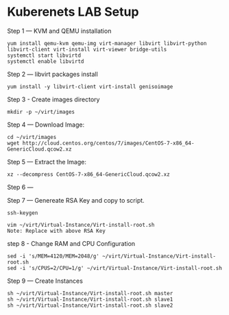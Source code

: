 # Kuberenets LAB Setup

Step 1 — KVM and QEMU installation

    yum install qemu-kvm qemu-img virt-manager libvirt libvirt-python libvirt-client virt-install virt-viewer bridge-utils
    systemctl start libvirtd
    systemctl enable libvirtd

Step 2 — libvirt packages install

    yum install -y libvirt-client virt-install genisoimage

Step 3 - Create images directory

    mkdir -p ~/virt/images

Step 4 — Download Image:

    cd ~/virt/images
    wget http://cloud.centos.org/centos/7/images/CentOS-7-x86_64-GenericCloud.qcow2.xz

Step 5 — Extract the Image:

    xz --decompress CentOS-7-x86_64-GenericCloud.qcow2.xz

Step 6 —

Step 7 — Genereate RSA Key and copy to script.

    ssh-keygen

    vim ~/virt/Virtual-Instance/Virt-install-root.sh
    Note: Replace with above RSA Key

step 8 - Change RAM and CPU Configuration

    sed -i 's/MEM=4120/MEM=2048/g' ~/virt/Virtual-Instance/Virt-install-root.sh
    sed -i 's/CPUS=2/CPU=1/g' ~/virt/Virtual-Instance/Virt-install-root.sh

Step 9 — Create Instances

    sh ~/virt/Virtual-Instance/Virt-install-root.sh master
    sh ~/virt/Virtual-Instance/Virt-install-root.sh slave1
    sh ~/virt/Virtual-Instance/Virt-install-root.sh slave2
